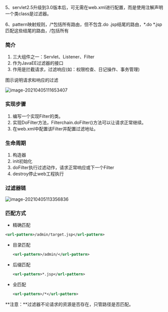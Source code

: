 5、servlet2.5升级到3.0版本后，可无需在web.xml进行配置，而是使用注解声明一个类class是过滤器。

6、pattern映射规则，/\*包括所有路由，但不包含.do .jsp结尾的路由，*.do *.jsp匹配这些结尾的路由，/包括所有

### 简介

1. 三大组件之一：Servlet、Listener、Filter
2. 作为JavaEE过滤器的接口
3. 作用是拦截请求，过滤响应(如：权限检查、日记操作、事务管理)

图示说明请求和响应的过滤

![image-20210405111653407](https://imagebag.oss-cn-chengdu.aliyuncs.com/img/image-20210405111653407.png)

### 实现步骤

1. 编写一个实现Filter的类。
2. 实现DoFilter方法，Filterchain.doFilter()方法可以让请求正常继续。
3. 在web.xml中配置该Filter并配置过滤地址。

### 生命周期

1. 构造器
2. init初始化
3. doFilter执行过滤动作，请求正常响应或下一个Filter
4. destroy停止web工程执行

### 过滤器链

![image-20210405113356836](https://imagebag.oss-cn-chengdu.aliyuncs.com/img/image-20210405113356836.png)

### 匹配方式

-  精确匹配

  ```xml
  <url-pattern>/admin/target.jsp</url-pattern>
  ```

- 目录匹配

  ```xml
  <url-pattern>/admin/</url-pattern>
  ```

- 后缀匹配

  ```xml
  <url-pattern>*.jsp</url-pattern>
  ```

-  全匹配

   ```xml
   <url-pattern>/*</url-pattern>
   ```

**注意：**过滤器不论请求的资源是否存在，只管路径是否匹配。

